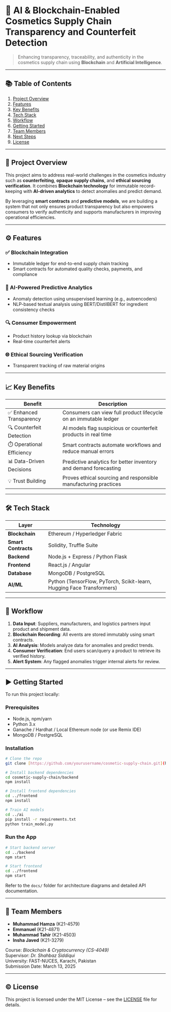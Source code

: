 # 🧴 AI & Blockchain-Enabled Cosmetics Supply Chain Transparency and Counterfeit Detection

> Enhancing transparency, traceability, and authenticity in the cosmetics supply chain using **Blockchain** and **Artificial Intelligence**.

---

## 📚 Table of Contents

1. [Project Overview](#project-overview)
2. [Features](#features)
3. [Key Benefits](#key-benefits)
4. [Tech Stack](#tech-stack)
5. [Workflow](#workflow)
6. [Getting Started](#getting-started)
7. [Team Members](#team-members)
8. [Next Steps](#next-steps)
9. [License](#license)

---

## 🧾 Project Overview

This project aims to address real-world challenges in the cosmetics industry such as **counterfeiting**, **opaque supply chains**, and **ethical sourcing verification**. It combines **Blockchain technology** for immutable record-keeping with **AI-driven analytics** to detect anomalies and predict demand.

By leveraging **smart contracts** and **predictive models**, we are building a system that not only ensures product transparency but also empowers consumers to verify authenticity and supports manufacturers in improving operational efficiencies.

---

## ⚙️ Features

### ✅ Blockchain Integration
- Immutable ledger for end-to-end supply chain tracking
- Smart contracts for automated quality checks, payments, and compliance

### 🤖 AI-Powered Predictive Analytics
- Anomaly detection using unsupervised learning (e.g., autoencoders)
- NLP-based textual analysis using BERT/DistilBERT for ingredient consistency checks

### 🔍 Consumer Empowerment
- Product history lookup via blockchain
- Real-time counterfeit alerts

### 🌐 Ethical Sourcing Verification
- Transparent tracking of raw material origins

---

## 📈 Key Benefits

| Benefit | Description |
|--------|-------------|
| ✅ Enhanced Transparency | Consumers can view full product lifecycle on an immutable ledger |
| 🔍 Counterfeit Detection | AI models flag suspicious or counterfeit products in real time |
| ⏱️ Operational Efficiency | Smart contracts automate workflows and reduce manual errors |
| 📊 Data-Driven Decisions | Predictive analytics for better inventory and demand forecasting |
| 💡 Trust Building | Proves ethical sourcing and responsible manufacturing practices |

---

## 🛠️ Tech Stack

| Layer | Technology |
|-------|------------|
| **Blockchain** | Ethereum / Hyperledger Fabric |
| **Smart Contracts** | Solidity, Truffle Suite |
| **Backend** | Node.js + Express / Python Flask |
| **Frontend** | React.js / Angular |
| **Database** | MongoDB / PostgreSQL |
| **AI/ML** | Python (TensorFlow, PyTorch, Scikit-learn, Hugging Face Transformers) |

---

## 🔄 Workflow

1. **Data Input**: Suppliers, manufacturers, and logistics partners input product and shipment data.
2. **Blockchain Recording**: All events are stored immutably using smart contracts.
3. **AI Analysis**: Models analyze data for anomalies and predict trends.
4. **Consumer Verification**: End users scan/query a product to retrieve its verified history.
5. **Alert System**: Any flagged anomalies trigger internal alerts for review.

---

## ▶️ Getting Started

To run this project locally:

### Prerequisites

- Node.js, npm/yarn
- Python 3.x
- Ganache / Hardhat / Local Ethereum node (or use Remix IDE)
- MongoDB / PostgreSQL

### Installation

```bash
# Clone the repo
git clone [https://github.com/yourusername/cosmetic-supply-chain.git](https://github.com/muhammad-tahir0312/AI-BLOCKCHAIN-ENABLED-COSMETICS-SUPPLY-CHAIN-TRANSPARENCY-AND-COUNTERFEIT-DETECTION/new/main?filename=README.md)

# Install backend dependencies
cd cosmetic-supply-chain/backend
npm install

# Install frontend dependencies
cd ../frontend
npm install

# Train AI models
cd ../ai
pip install -r requirements.txt
python train_model.py
```

### Run the App

```bash
# Start backend server
cd ../backend
npm start

# Start frontend
cd ../frontend
npm start
```

Refer to the `docs/` folder for architecture diagrams and detailed API documentation.

---

## 👥 Team Members

- **Muhammad Hamza** (K21-4579)
- **Emmanuel** (K21-4871)
- **Muhammad Tahir** (K21-4503)
- **Insha Javed** (K21-3279)

Course: *Blockchain & Cryptocurrency (CS-4049)*  
Supervisor: *Dr. Shahbaz Siddiqui*  
University: FAST-NUCES, Karachi, Pakistan  
Submission Date: March 13, 2025

---

## © License

This project is licensed under the MIT License – see the [LICENSE](LICENSE) file for details.
